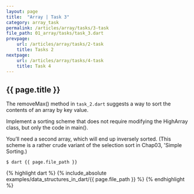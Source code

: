 ```yaml
---
layout: page
title:  "Array | Task 3"
category: array_task
permalink: /articles/array/tasks/3-task
file_path: 01_array/tasks/task_3.dart
prevpage: 
    url: /articles/array/tasks/2-task
    title: Tasks 2
nextpage: 
    url: /articles/array/tasks/4-task
    title: Task 4
---
```


## {{ page.title }}

The removeMax() method in `task_2.dart` suggests a way to sort the contents of an array by key value.

Implement a sorting scheme that does not require modifying the HighArray class, but only the code in main().

You’ll need a second array, which will end up inversely sorted.
(This scheme is a rather crude variant of the selection sort in Chap03, 'Simple Sorting.)

```terminal
$ dart {{ page.file_path }}
```

{% highlight dart %}
{% include_absolute examples/data_structures_in_dart/{{ page.file_path }} %}
{% endhighlight %}
